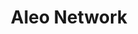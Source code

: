 ---
layout: default
######## CARD FRONT VARIABLE
img: aleo.jpeg
# kind blockchain : tendermint, polkadot, ethereum, near, move.
kind_blockchain: move
title: Aleo Network
modal: aleo-testnet
# status
# - finished
# - ongoing
# - cancel
# - preparations / other
status: cancel
reason: "Need Hight Spec"

######## DETAILS USED MODAL
website: "https://aleo.network"
event_name: "Mining Prover"
event_link:  ""
node_id: ""

######### TECHNOLOGY
os: 
monitoring: 
monitoring_pdf: 
security: ""
network: ""

######## INFRASTRUCTURE
# if kind_blockchain is tendermint,please assign  tendermint_ of value
tendermint_rpc:
tendermint_api:
tendermint_grpc:
tendermint_grpc_web:
---